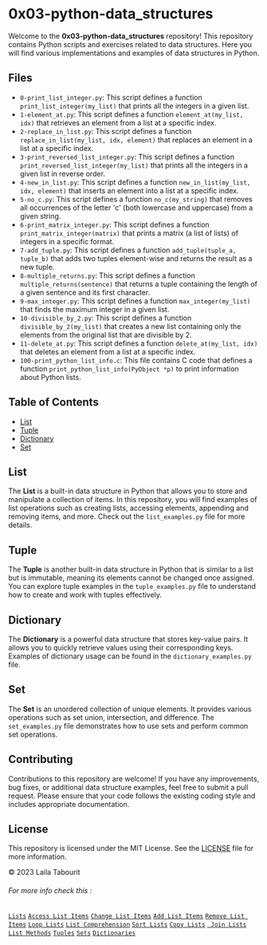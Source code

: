 <h1>0x03-python-data_structures</h1>
  <p>  Welcome to the <strong>0x03-python-data_structures</strong> repository! This repository contains Python scripts and exercises related to data structures.
    Here you will find various implementations and examples of data structures in Python.</p>
  <h2>Files</h2>
  <ul>
    <li><code>0-print_list_integer.py</code>: This script defines a function <code>print_list_integer(my_list)</code> that prints all the integers in a given list.</li>
<li><code>1-element_at.py</code>: This script defines a function <code>element_at(my_list, idx)</code> that retrieves an element from a list at a specific index.</li>

<li><code>2-replace_in_list.py</code>: This script defines a function <code>replace_in_list(my_list, idx, element)</code> that replaces an element in a list at a specific index.</li>

<li><code>3-print_reversed_list_integer.py</code>: This script defines a function <code>print_reversed_list_integer(my_list)</code> that prints all the integers in a given list in reverse order.</li>

<li><code>4-new_in_list.py</code>: This script defines a function <code>new_in_list(my_list, idx, element)</code> that inserts an element into a list at a specific index.</li>

<li><code>5-no_c.py</code>: This script defines a function <code>no_c(my_string)</code> that removes all occurrences of the letter 'c' (both lowercase and uppercase) from a given string.</li>

<li><code>6-print_matrix_integer.py</code>: This script defines a function <code>print_matrix_integer(matrix)</code> that prints a matrix (a list of lists) of integers in a specific format.</li>

<li><code>7-add_tuple.py</code>: This script defines a function <code>add_tuple(tuple_a, tuple_b)</code> that adds two tuples element-wise and returns the result as a new tuple.</li>

<li><code>8-multiple_returns.py</code>: This script defines a function <code>multiple_returns(sentence)</code> that returns a tuple containing the length of a given sentence and its first character.</li>

<li><code>9-max_integer.py</code>: This script defines a function <code>max_integer(my_list)</code> that finds the maximum integer in a given list.</li>

<li><code>10-divisible_by_2.py</code>: This script defines a function <code>divisible_by_2(my_list)</code> that creates a new list containing only the elements from the original list that are divisible by 2.</li>

<li><code>11-delete_at.py</code>: This script defines a function <code>delete_at(my_list, idx)</code> that deletes an element from a list at a specific index.</li>

<li><code>100-print_python_list_info.c</code>: This file contains C code that defines a function <code>print_python_list_info(PyObject *p)</code> to print information about Python lists.</li>
  </ul>
<h2>Table of Contents</h2>
  <ul>
    <li><a href="#list">List</a></li>
    <li><a href="#tuple">Tuple</a></li>
    <li><a href="#dictionary">Dictionary</a></li>
    <li><a href="#set">Set</a></li>
  </ul>
  <h2 id="list">List</h2>
  <p>
    The <strong>List</strong> is a built-in data structure in Python that allows you to store and manipulate a collection of items.
    In this repository, you will find examples of list operations such as creating lists, accessing elements, appending and removing items, and more.
    Check out the <code>list_examples.py</code> file for more details.
  </p>
  <h2 id="tuple">Tuple</h2>
  <p>
    The <strong>Tuple</strong> is another built-in data structure in Python that is similar to a list but is immutable, meaning its elements cannot be changed once assigned.
    You can explore tuple examples in the <code>tuple_examples.py</code> file to understand how to create and work with tuples effectively.
  </p>
  <h2 id="dictionary">Dictionary</h2>
  <p>
    The <strong>Dictionary</strong> is a powerful data structure that stores key-value pairs.
    It allows you to quickly retrieve values using their corresponding keys.
    Examples of dictionary usage can be found in the <code>dictionary_examples.py</code> file.
  </p>
  <h2 id="set">Set</h2>
  <p>
    The <strong>Set</strong> is an unordered collection of unique elements.
    It provides various operations such as set union, intersection, and difference.
    The <code>set_examples.py</code> file demonstrates how to use sets and perform common set operations.
  </p>
  <h2>Contributing</h2>
  <p>
    Contributions to this repository are welcome! If you have any improvements, bug fixes, or additional data structure examples, feel free to submit a pull request.
    Please ensure that your code follows the existing coding style and includes appropriate documentation.
  </p>
  <h2>License</h2>
<p>This repository is licensed under the MIT License. See the <a href="LICENSE">LICENSE</a> file for more information.</p>

<p>&copy; 2023 Laila Tabourit</p>
<h6>For more info check this : </h6>
<code><a href="https://www.w3schools.com/python/python_lists.asp">Lists</a></code>
<code><a href="https://www.w3schools.com/python/python_lists_access.asp">Access List Items</a></code>
<code><a href="https://www.w3schools.com/python/python_lists_change.asp">Change List Items</a></code>
<code><a href="https://www.w3schools.com/python/python_lists_add.asp">Add List Items</a></code>
<code><a href="https://www.w3schools.com/python/python_lists_remove.asp">Remove List Items</a></code>
<code><a href="https://www.w3schools.com/python/python_lists_loop.asp">Loop Lists</a></code>
<code><a href="https://www.w3schools.com/python/python_lists_comprehension.asp">List Comprehension</a></code>
<code><a href="https://www.w3schools.com/python/python_lists_sort.asp">Sort Lists</a></code>
<code><a href="https://www.w3schools.com/python/python_lists_copy.asp">Copy Lists</a></code>
<code><a href="https://www.w3schools.com/python/python_lists_join.asp"> Join Lists</a></code>
<code><a href="https://www.w3schools.com/python/python_lists_methods.asp">List Methods</a></code>
<code><a href="https://www.w3schools.com/python/python_tuples.asp">Tuples</a></code>
<code><a href="https://www.w3schools.com/python/python_sets.asp">Sets</a></code>
<code><a href="https://www.w3schools.com/python/python_dictionaries.asp">Dictionaries</a></code>
</html>
